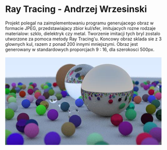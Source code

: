 # **Ray Tracing - Andrzej Wrzesinski**

Projekt polegal na zaimplementowaniu programu generujacego obraz w formacie JPEG, przedstawiajacy zbior kul/sfer,
imitujacych rozne rodzaje materialow: szklo, dielektryk czy metal. Tworzenie imitacji tych bryl zostalo utworzone za pomoca metody Ray Tracing'u.
Koncowy obraz sklada sie z 3 glownych kul, razem z ponad 200 innymi mniejszymi. Obraz jest generowany w standardowych proporcjach 9 : 16,
dla szerokosci 500px.
<br><br>
![Przykladowy generowany obraz](FinalImage.jpeg)
